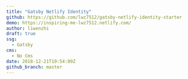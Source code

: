```yaml
---
title: "Gatsby Netlify Identity"
github: https://github.com/lwz7512/gatsby-netlify-identity-starter
demo: https://inspiring-me-lwz7512.netlify.com/
author: liwenzhi
draft: true
ssg:
  - Gatsby
cms:
  - No Cms
date: 2018-12-21T19:54:09Z
github_branch: master
---
```

